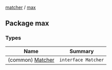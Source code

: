 [matcher](../index.md) / [max](./index.md)

## Package max

### Types

| Name | Summary |
|---|---|
| (common) [Matcher](-matcher/index.md) | `interface Matcher` |
